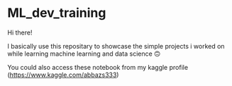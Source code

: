 # ML_dev_training

Hi there!

I basically use this repositary to showcase the simple projects i worked on while learning machine learning and data science 🙃

You could also access these notebook from my kaggle profile (https://www.kaggle.com/abbazs333)
